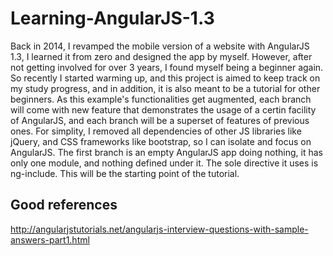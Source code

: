 # Learning-AngularJS-1.3
Back in 2014, I revamped the mobile version of a website with AngularJS 1.3, I learned it from zero and designed the app by myself. However, after not getting involved for over 3 years, I found myself being a beginner again. So recently I started warming up, and this project is aimed to keep track on my study progress, and in addition, it is also meant to be a tutorial for other beginners. As this example's functionalities get augmented, each branch will come with new feature that demonstrates the usage of a certin facility of AngularJS, and each branch will be a superset of features of previous ones.
For simplity, I removed all dependencies of other JS libraries like jQuery, and CSS frameworks like bootstrap, so I can isolate and focus on AngularJS. The first branch is an empty AngularJS app doing nothing, it has only one module, and nothing defined under it. The sole directive it uses is ng-include. This will be the starting point of the tutorial.

## Good references

http://angularjstutorials.net/angularjs-interview-questions-with-sample-answers-part1.html